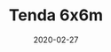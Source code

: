 ---
template: SingleTent
title: Tenda 6x6m
status: Featured / Published
date: '2020-02-27'
featuredImage: https://brincadeira.co/products/list_tenda.png
price: R$200,00
excerpt: >-
  Diversão em dobro com o Tombo Legal!  

  Teste sua pontaria e derrube uma pessoa na piscina de bolinhas, ou seja corajoso para sentar na cadeirinha e ser derrubado.   

  Brinquedo automático com sirene de queda e plataforma lateral.


  **Recomendação:** usuário de até 70kg.
categories:
  - category: 6x6m
meta:
  canonicalLink: 'https://brincadeira.co/tendas/tenda-6-x-6-m/'
  noindex: false
  title: Tenda 6x6m
  description: Aqui você encontra todas as tendas para aluguel de 6x6m que a Brincadeira de Criança tem disponível para múltiplos propósitos.
---